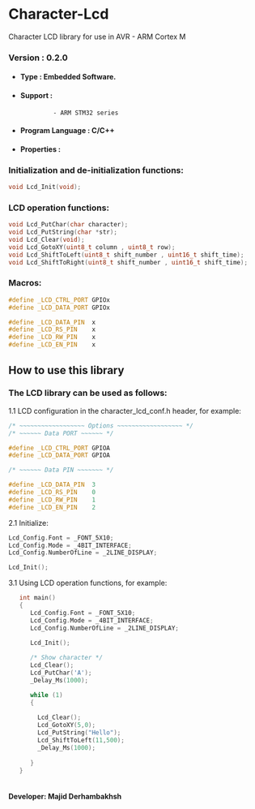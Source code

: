 # Character-Lcd
Character LCD library for use in AVR - ARM Cortex M

### Version : 0.2.0

- #### Type : Embedded Software.

- #### Support :  
               - ARM STM32 series  

- #### Program Language : C/C++

- #### Properties :

### Initialization and de-initialization functions:
```c++
void Lcd_Init(void);
``` 

### LCD operation functions:
```c++
void Lcd_PutChar(char character);
void Lcd_PutString(char *str);
void Lcd_Clear(void);
void Lcd_GotoXY(uint8_t column , uint8_t row);
void Lcd_ShiftToLeft(uint8_t shift_number , uint16_t shift_time);
void Lcd_ShiftToRight(uint8_t shift_number , uint16_t shift_time);
``` 

### Macros:
```c++
#define _LCD_CTRL_PORT GPIOx
#define _LCD_DATA_PORT GPIOx

#define _LCD_DATA_PIN  x
#define _LCD_RS_PIN    x
#define _LCD_RW_PIN    x
#define _LCD_EN_PIN    x
``` 

## How to use this library

### The LCD library can be used as follows:
1.1  LCD configuration in the character_lcd_conf.h header, for example:  
         
```c++
/* ~~~~~~~~~~~~~~~~~~ Options ~~~~~~~~~~~~~~~~~~ */
/* ~~~~~~ Data PORT ~~~~~~ */

#define _LCD_CTRL_PORT GPIOA
#define _LCD_DATA_PORT GPIOA

/* ~~~~~~ Data PIN ~~~~~~~ */

#define _LCD_DATA_PIN  3
#define _LCD_RS_PIN    0
#define _LCD_RW_PIN    1
#define _LCD_EN_PIN    2
```  
      
2.1  Initialize:  
        
```c++
Lcd_Config.Font = _FONT_5X10;
Lcd_Config.Mode = _4BIT_INTERFACE;
Lcd_Config.NumberOfLine = _2LINE_DISPLAY;

Lcd_Init();
```  
      
3.1  Using LCD operation functions, for example:  
```c++
   int main()
   {
      Lcd_Config.Font = _FONT_5X10;
      Lcd_Config.Mode = _4BIT_INTERFACE;
      Lcd_Config.NumberOfLine = _2LINE_DISPLAY;

      Lcd_Init();
      
      /* Show character */
      Lcd_Clear();
      Lcd_PutChar('A');
      _Delay_Ms(1000);

      while (1)
      {
        
        Lcd_Clear();
        Lcd_GotoXY(5,0);
        Lcd_PutString("Hello");
        Lcd_ShiftToLeft(11,500);
        _Delay_Ms(1000);
        
      }
   }
       
```

#### Developer: Majid Derhambakhsh

